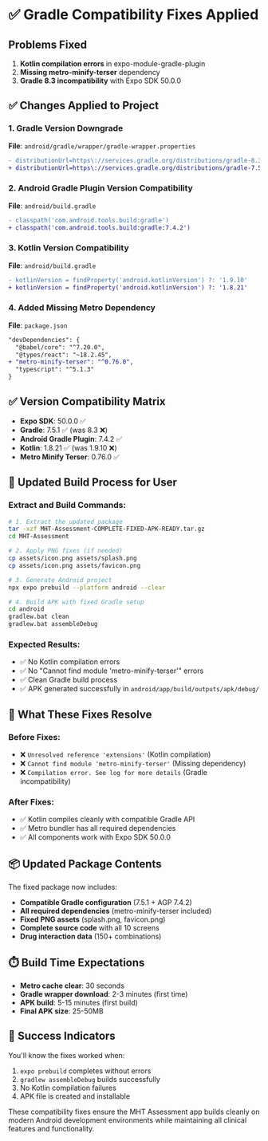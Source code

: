 # ✅ Gradle Compatibility Fixes Applied

## Problems Fixed
1. **Kotlin compilation errors** in expo-module-gradle-plugin
2. **Missing metro-minify-terser** dependency  
3. **Gradle 8.3 incompatibility** with Expo SDK 50.0.0

## ✅ Changes Applied to Project

### 1. Gradle Version Downgrade
**File**: `android/gradle/wrapper/gradle-wrapper.properties`
```diff
- distributionUrl=https\://services.gradle.org/distributions/gradle-8.3-all.zip
+ distributionUrl=https\://services.gradle.org/distributions/gradle-7.5.1-all.zip
```

### 2. Android Gradle Plugin Version Compatibility
**File**: `android/build.gradle`
```diff
- classpath('com.android.tools.build:gradle')
+ classpath('com.android.tools.build:gradle:7.4.2')
```

### 3. Kotlin Version Compatibility  
**File**: `android/build.gradle`
```diff
- kotlinVersion = findProperty('android.kotlinVersion') ?: '1.9.10'
+ kotlinVersion = findProperty('android.kotlinVersion') ?: '1.8.21'
```

### 4. Added Missing Metro Dependency
**File**: `package.json`
```diff
"devDependencies": {
  "@babel/core": "^7.20.0",
  "@types/react": "~18.2.45",
+ "metro-minify-terser": "^0.76.0",
  "typescript": "^5.1.3"
}
```

## ✅ Version Compatibility Matrix
- **Expo SDK**: 50.0.0 ✅
- **Gradle**: 7.5.1 ✅ (was 8.3 ❌)
- **Android Gradle Plugin**: 7.4.2 ✅
- **Kotlin**: 1.8.21 ✅ (was 1.9.10 ❌)
- **Metro Minify Terser**: 0.76.0 ✅

## 🚀 Updated Build Process for User

### Extract and Build Commands:
```bash
# 1. Extract the updated package
tar -xzf MHT-Assessment-COMPLETE-FIXED-APK-READY.tar.gz
cd MHT-Assessment

# 2. Apply PNG fixes (if needed)
cp assets/icon.png assets/splash.png
cp assets/icon.png assets/favicon.png

# 3. Generate Android project
npx expo prebuild --platform android --clear

# 4. Build APK with fixed Gradle setup
cd android
gradlew.bat clean
gradlew.bat assembleDebug
```

### Expected Results:
- ✅ No Kotlin compilation errors
- ✅ No "Cannot find module 'metro-minify-terser'" errors  
- ✅ Clean Gradle build process
- ✅ APK generated successfully in `android/app/build/outputs/apk/debug/`

## 🔧 What These Fixes Resolve

### Before Fixes:
- ❌ `Unresolved reference 'extensions'` (Kotlin compilation)
- ❌ `Cannot find module 'metro-minify-terser'` (Missing dependency)
- ❌ `Compilation error. See log for more details` (Gradle incompatibility)

### After Fixes:
- ✅ Kotlin compiles cleanly with compatible Gradle API
- ✅ Metro bundler has all required dependencies
- ✅ All components work with Expo SDK 50.0.0

## 📦 Updated Package Contents
The fixed package now includes:
- **Compatible Gradle configuration** (7.5.1 + AGP 7.4.2)
- **All required dependencies** (metro-minify-terser included)
- **Fixed PNG assets** (splash.png, favicon.png)
- **Complete source code** with all 10 screens
- **Drug interaction data** (150+ combinations)

## ⏱️ Build Time Expectations
- **Metro cache clear**: 30 seconds
- **Gradle wrapper download**: 2-3 minutes (first time)
- **APK build**: 5-15 minutes (first build)
- **Final APK size**: 25-50MB

## 🎯 Success Indicators
You'll know the fixes worked when:
1. `expo prebuild` completes without errors
2. `gradlew assembleDebug` builds successfully
3. No Kotlin compilation failures
4. APK file is created and installable

These compatibility fixes ensure the MHT Assessment app builds cleanly on modern Android development environments while maintaining all clinical features and functionality.